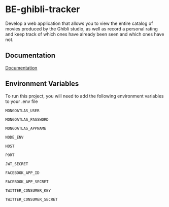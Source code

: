 # BE-ghibli-tracker

Develop a web application that allows you to view the entire catalog of movies produced by the Ghibli studio, as well as record a personal rating and keep track of which ones have already been seen and which ones have not.
## Documentation

[Documentation](https://www.notion.so/Studio-Ghibli-Tracker-Docs-542b749e94324cd280d3ecfdb9d3ca84)


## Environment Variables

To run this project, you will need to add the following environment variables to your .env file

`MONGOATLAS_USER`

`MONGOATLAS_PASSWORD`

`MONGOATLAS_APPNAME`

`NODE_ENV`

`HOST` 

`PORT` 

`JWT_SECRET` 

`FACEBOOK_APP_ID`

`FACEBOOK_APP_SECRET` 

`TWITTER_CONSUMER_KEY` 

`TWITTER_CONSUMER_SECRET`